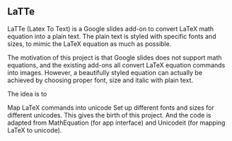 ## LaTTe

LaTTe (Latex To Text) is a Google slides add-on to convert LaTeX math equation into a plain text. The plain text is styled with specific fonts and sizes, to mimic the LaTeX equation as much as possible.

The motivation of this project is that Google slides does not support math equations, and the existing add-ons all convert LaTeX equation commands into images. However, a beautifully styled equation can actually be achieved by choosing proper font, size and italic with plain text.

The idea is to

Map LaTeX commands into unicode
Set up different fonts and sizes for different unicodes.
This gives the birth of this project. And the code is adapted from MathEquation (for app interface) and Unicodeit (for mapping LaTeX to unicode).
